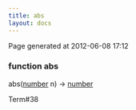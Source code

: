 ```yaml
---
title: abs
layout: docs
---
```


<div class="bottom_right_note">Page generated at 2012-06-08 17:12</div>
<h3><span class="minor">function</span> abs</h3>

abs(<a href="/docs/number.html">number</a> n) -> <a href="/docs/number.html">number</a>
<p></p>

<p><span class="extra_minor">Term#38</span></p>
